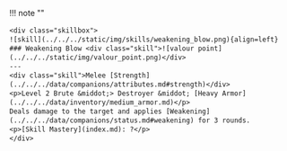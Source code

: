 !!! note ""

    <div class="skillbox">
    ![skill](../../../static/img/skills/weakening_blow.png){align=left}
    ### Weakening Blow <div class="skill">![valour point](../../../static/img/valour_point.png)</div>
    ---
    <div class="skill">Melee [Strength](../../../data/companions/attributes.md#strength)</div>
    <p>Level 2 Brute &middot;> Destroyer &middot; [Heavy Armor](../../../data/inventory/medium_armor.md)</p>
    Deals damage to the target and applies [Weakening](../../../data/companions/status.md#weakening) for 3 rounds. 
    <p>[Skill Mastery](index.md): ?</p>
    </div>
